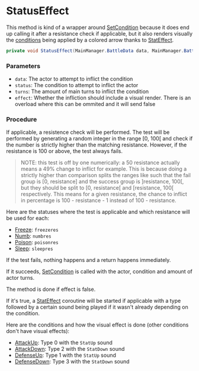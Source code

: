 # StatusEffect
This method is kind of a wrapper around [SetCondition](SetCondition.md) because it does end up calling it after a resistance check if applicable, but it also renders visually the [conditions](../Conditions.md) being applied by a colored arrow thanks to [StatEffect](../../Visual%20rendering/StatEffect.md).

```cs
private void StatusEffect(MainManager.BattleData data, MainManager.BattleCondition status, int turns, bool effect)
```

### Parameters

- `data`: The actor to attempt to inflict the condition
- `status`: The condition to attempt to inflict the actor
- `turns`: The amount of main turns to inflict the condition
- `effect`: Whether the infliction should include a visual render. There is an overload where this can be ommited and it will send false

### Procedure

If applicable, a resistence check will be performed. The test will be performed by generating a random integer in the range \[0, 100\[ and check if the number is strictly higher than the matching resistance. However, if the resistance is 100 or above, the test always fails.

> NOTE: this test is off by one numerically: a 50 resistance actually means a 49% change to inflict for example. This is because doing a strictly higher than comparison splits the ranges like such that the fail group is \[0, resistance\] and the success group is \]resistance, 100\[, but they should be split to \[0, resistance\[ and \[resistance, 100\[ respectively. This means for a given resistance, the chance to inflict in percentage is 100 - resistance - 1 instead of 100 - resistance.

Here are the statuses where the test is applicable and which resistance will be used for each:

- [Freeze](../BattleCondition/Freeze.md): `freezeres`
- [Numb](../BattleCondition/Numb.md): `numbres`
- [Poison](../BattleCondition/Poison.md): `poisonres`
- [Sleep](../BattleCondition/Sleep.md): `sleepres`

If the test fails, nothing happens and a return happens immediately.

If it succeeds, [SetCondition](SetCondition.md) is called with the actor, condition and amount of actor turns.

The method is done if effect is false.

If it's true, a [StatEffect](../../Visual%20rendering/StatEffect.md) coroutine will be started if applicable with a type followed by a certain sound being played if it wasn't already depending on the condition.

Here are the conditions and how the visual effect is done (other conditions don't have visual effects):

- [AttackUp](../BattleCondition/AttackUp.md): Type 0 with the `StatUp` sound
- [AttackDown](../BattleCondition/AttackDown.md): Type 2 with the `StatDown` sound
- [DefenseUp](../BattleCondition/DefenseUp.md): Type 1 with the `StatUp` sound
- [DefenseDown](../BattleCondition/DefenseDown.md): Type 3 with the `StatDown` sound
